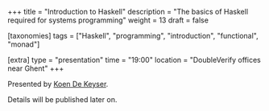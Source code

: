 +++
title = "Introduction to Haskell"
description = "The basics of Haskell required for systems programming"
weight = 13
draft = false

[taxonomies]
tags = ["Haskell", "programming", "introduction", "functional", "monad"]

[extra]
type = "presentation"
time = "19:00"
location = "DoubleVerify offices near Ghent"
+++

Presented by [Koen De Keyser](https://www.linkedin.com/in/koen-de-keyser/).

Details will be published later on.
